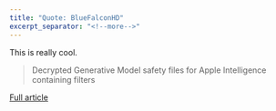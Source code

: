 ```yaml
---
title: "Quote: BlueFalconHD"
excerpt_separator: "<!--more-->"
---
```

This is really cool. 

> Decrypted Generative Model safety files for Apple Intelligence containing filters

[Full article](https://github.com/BlueFalconHD/apple_generative_model_safety_decrypted)